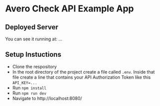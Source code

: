 
# Avero Check API Example App


## Deployed Server

You can see it running at: ...

## Setup Instuctions

* Clone the respository
* In the root directory of the project create a file called `.env`. Inside that file create a line that contains your API Authorization Token like this `API_KEY=...`
* Run `npm install`
* Run `npm run dev`
* Navigate to http://localhost:8080/
